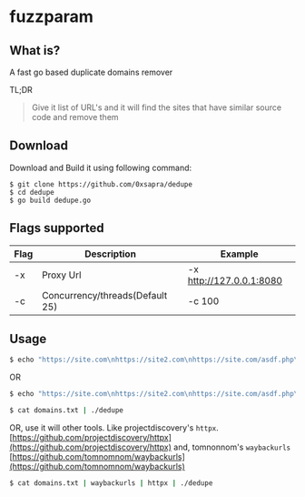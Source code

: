 # fuzzparam

## What is?

A fast go based duplicate domains remover

TL;DR
> Give it list of URL's and it will find the sites that have similar source code and remove them


## Download

Download and Build it using following command:
```
$ git clone https://github.com/0xsapra/dedupe
$ cd dedupe
$ go build dedupe.go  
```


## Flags supported

| Flag      | Description | Example |
| ----------- | ----------- | ----------- |
| -x   | Proxy Url        | -x http://127.0.0.1:8080 |
| -c   | Concurrency/threads(Default 25)        | -c 100 |


## Usage

```bash
$ echo "https://site.com\nhttps://site2.com\nhttps://site.com/asdf.php\n" | ./dedupe  
```

OR
```bash
$ echo "https://site.com\nhttps://site2.com\nhttps://site.com/asdf.php\n" > domains.txt

$ cat domains.txt | ./dedupe
```

OR, 
use it will other tools. Like projectdiscovery's `httpx`. [https://github.com/projectdiscovery/httpx](https://github.com/projectdiscovery/httpx)
and, tomnonnom's `waybackurls` [https://github.com/tomnomnom/waybackurls](https://github.com/tomnomnom/waybackurls)

```bash
$ cat domains.txt | waybackurls | httpx | ./dedupe 
```
